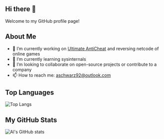 ## Hi there 👋

Welcome to my GitHub profile page!

## About Me

- 🔭 I’m currently working on [Ultimate AntiCheat](https://github.com/AlSch092/UltimateAnticheat) and reversing netcode of online games
- 🌱 I’m currently learning sysinternals
- 👯 I’m looking to collaborate on open-source projects or contribute to a company
- 📫 How to reach me: [aschwarz92@outlook.com](mailto:aschwarz92@outlook.com)

## Top Languages

![Top Langs](https://github-readme-stats.vercel.app/api/top-langs/?username=AlSch092&layout=compact&theme=radical)

## My GitHub Stats

![Al's GitHub stats](https://github-readme-stats.vercel.app/api?username=AlSch092&show_icons=true&theme=radical)


